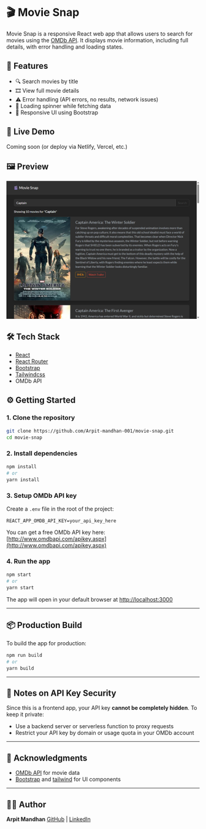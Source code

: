 
# 🎬 Movie Snap

Movie Snap is a responsive React web app that allows users to search for movies using the [OMDb API](http://www.omdbapi.com/). It displays movie information, including full details, with error handling and loading states.



## 🚀 Features

* 🔍 Search movies by title
* 🎞 View full movie details
* ⚠ Error handling (API errors, no results, network issues)
* 🔄 Loading spinner while fetching data
* 📱 Responsive UI using Bootstrap

## 🧪 Live Demo

Coming soon (or deploy via Netlify, Vercel, etc.)

## 🖼 Preview

![Movie Snap Preview](./public/MovieSnap.png)


## 🛠 Tech Stack

* [React](https://reactjs.org/)
* [React Router](https://reactrouter.com/)
* [Bootstrap](https://getbootstrap.com/)
* [Tailwindcss](https://tailwindcss.com/)
* OMDb API



## ⚙️ Getting Started

### 1. Clone the repository

```bash
git clone https://github.com/Arpit-mandhan-001/movie-snap.git
cd movie-snap
```

### 2. Install dependencies

```bash
npm install
# or
yarn install
```

### 3. Setup OMDb API key

Create a `.env` file in the root of the project:

```
REACT_APP_OMDB_API_KEY=your_api_key_here
```

You can get a free OMDb API key here: [http://www.omdbapi.com/apikey.aspx](http://www.omdbapi.com/apikey.aspx)

### 4. Run the app

```bash
npm start
# or
yarn start
```

The app will open in your default browser at [http://localhost:3000](http://localhost:3000)

---

## 📦 Production Build

To build the app for production:

```bash
npm run build
# or
yarn build
```

---

## 🔐 Notes on API Key Security

Since this is a frontend app, your API key **cannot be completely hidden**. To keep it private:

* Use a backend server or serverless function to proxy requests
* Restrict your API key by domain or usage quota in your OMDb account

---



## 🙌 Acknowledgments

* [OMDb API](http://www.omdbapi.com/) for movie data
* [Bootstrap]() and [tailwind](https://getbootstrap.com/) for UI components

---

## 🧑‍💻 Author

**Arpit Mandhan**
[GitHub](https://github.com/Arpit-mandhan-001) | [LinkedIn](https://www.linkedin.com/in/arpit-mandhan-21374b367/)

